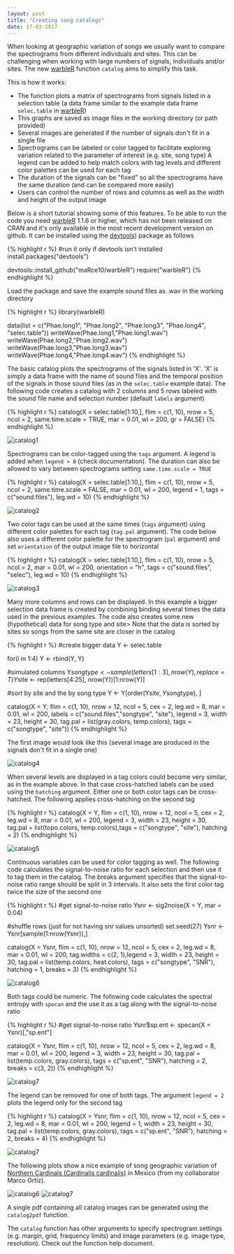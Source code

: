```yaml
---
layout: post
title: "Creating song catalogs"
date: 17-03-2017
---
```


When looking at geographic variation of songs we usually want to compare the spectrograms from different individuals and sites. This can be challenging when working with large numbers of signals, individuals and/or sites. The new [warbleR](https://cran.r-project.org/package=warbleR) function `catalog` aims to simplify this task.

This is how it works: 

* The function plots a matrix of spectrograms from signals listed in a selection table (a data frame similar to the example data frame `selec.table` in [warbleR](https://cran.r-project.org/package=warbleR))
* This graphs are saved as image files in the working directory (or path provided)
* Several images are generated if the number of signals don't fit in a single file 
* Spectrograms can be labeled or color tagged to facilitate exploring variation related to the parameter of interest (e.g. site, song type)
A legend can be added to help match colors with tag levels and different color palettes can be used for each tag
* The duration of the signals can be "fixed" so all the spectrograms have the same duration (and can be compared more easily)
* Users can control the number of rows and columns as well as the width and height of the output image


Below is a short tutorial showing some of this features. To be able to run the code you need [warbleR](https://cran.r-project.org/package=warbleR) 1.1.6 or higher, which has not been released on CRAN and it's only available in the most recent development version on github. It can be installed using the [devtools](https://cran.r-project.org/package=devtools)) package as follows


{% highlight r %}
#run it only if devtools isn't installed
install.packages("devtools")

devtools::install_github("maRce10/warbleR")
require("warbleR")
{% endhighlight %}


Load the package and save the example sound files as .wav in the working directory 


{% highlight r %}
library(warbleR)

data(list = c("Phae.long1", "Phae.long2", "Phae.long3", 
              "Phae.long4", "selec.table"))
writeWave(Phae.long1,"Phae.long1.wav")
writeWave(Phae.long2,"Phae.long2.wav")
writeWave(Phae.long3,"Phae.long3.wav")
writeWave(Phae.long4,"Phae.long4.wav")
{% endhighlight %}

The basic catalog plots the spectrograms of the signals listed in 'X'. 'X' is simply a data frame with the name of sound files and the temporal position of the signals in those sound files (as in the `selec.table` example data). The following code creates a catalog with 2 columns and 5 rows labeled with the sound file name and selection number (default `labels` argument)


{% highlight r %}
catalog(X = selec.table[1:10,], flim = c(1, 10), nrow = 5, ncol = 2, 
        same.time.scale = TRUE, mar = 0.01, wl = 200, gr = FALSE)
{% endhighlight %}

![catalog1](/img/Catalog_p1-.png)

Spectrograms can be color-tagged using the `tags` argument. A legend is added when `legend > 0` (check documentation). The duration can also be allowed to vary between spectrograms setting `same.time.scale = TRUE`


{% highlight r %}
catalog(X = selec.table[1:10,], flim = c(1, 10), nrow = 5, ncol = 2, 
        same.time.scale = FALSE, mar = 0.01, wl = 200, legend = 1, 
        tags = c("sound.files"), leg.wd = 10)
{% endhighlight %}
  
![catalog2](/img/Catalog_p1-2.png)

Two color tags can be used at the same times (`tags` argument) using different color palettes for each tag (`tag.pal` argument). The code below also uses a different color palette for the spectrogram (`pal` argument) and set `orientation` of the output image file to horizontal
  

{% highlight r %}
catalog(X = selec.table[1:10,], flim = c(1, 10), nrow = 5, ncol = 2, 
       mar = 0.01, wl = 200, orientation = "h",  tags = c("sound.files", "selec"), 
       leg.wd = 10)
{% endhighlight %}

![catalog3](/img/Catalog_p1-3.png)

Many more columns and rows can be displayed. In this example a bigger selection data frame is created by combining binding several times the data used in the previous examples. The code also creates some new (hypothetical) data for song type and site> Note that the data is sorted by sites so songs from the same site are closer in the catalog


{% highlight r %}
#create bigger data
Y <- selec.table

for(i in 1:4) Y <- rbind(Y, Y)

#simulated columns
  Y$songtype <- sample(letters[1:3], nrow(Y), replace = T)
  Y$site <- rep(letters[4:25], nrow(Y))[1:nrow(Y)]

  #sort by site and the by song type 
Y <- Y[order(Y$site, Y$songtype), ]
  
  
catalog(X = Y, flim = c(1, 10), nrow = 12, ncol = 5, cex = 2, leg.wd = 8,
       mar = 0.01, wl = 200, labels = c("sound.files","songtype", "site"), 
       legend = 3, width = 23, height = 30, 
       tag.pal = list(gray.colors, temp.colors), tags = c("songtype", "site"))
{% endhighlight %}

 The first image would look like this (several image are produced in the signals don't fit in a single one)

 ![catalog4](/img/Catalog_p1-4.png)

When several levels are displayed in a tag colors could become very similar, as in the example above. In that case cross-hatched labels can be used using the `hatching` argument. Either one or both color tags can be cross-hatched. The following applies cross-hatching on the second tag
 

{% highlight r %}
catalog(X = Y, flim = c(1, 10), nrow = 12, ncol = 5, cex = 2, leg.wd = 8,
        mar = 0.01, wl = 200, legend = 3, width = 23, height = 30,
        tag.pal = list(topo.colors, temp.colors),tags = c("songtype", "site"), 
        hatching = 2)
{% endhighlight %}

 ![catalog5](/img/Catalog_p1-5.png)

Continuous variables can be used for color tagging as well. The following code calculates the signal-to-noise ratio for each selection and then use it to tag them in the catalog. The breaks argument specifies that the signal-to-noise ratio range should be split in 3 intervals.
It also sets the first color tag twice the size of the second one
 

{% highlight r %}
#get signal-to-noise ratio 
Ysnr <- sig2noise(X = Y, mar = 0.04)

#shuffle rows (just for not having snr values unsorted)
set.seed(27)
Ysnr <- Ysnr[sample(1:nrow(Ysnr)),] 

catalog(X = Ysnr, flim = c(1, 10), nrow = 12, ncol = 5, cex = 2, leg.wd = 8,
       mar = 0.01, wl = 200, tag.widths = c(2, 1),legend = 3, 
 width = 23, height = 30, tag.pal = list(temp.colors, heat.colors),
  tags = c("songtype", "SNR"), hatching = 1, breaks = 3)
{% endhighlight %}

 ![catalog6](/img/Catalog_p1-6.png)
 
Both tags could be numeric. The following code calculates the spectral entropy with `specan` and the use it as a tag along with the signal-to-noise ratio
 

{% highlight r %}
#get signal-to-noise ratio 
Ysnr$sp.ent <- specan(X = Ysnr)[,"sp.ent"]

catalog(X = Ysnr, flim = c(1, 10), nrow = 12, ncol = 5, cex = 2, leg.wd = 8,
        mar = 0.01, wl = 200, legend = 3,  width = 23, height = 30, tag.pal = list(temp.colors, gray.colors), tags = c("sp.ent", "SNR"), 
        hatching = 2, breaks = c(3, 2))
{% endhighlight %}

 ![catalog7](/img/Catalog_p1-7.png)
 
 The legend can be removed for one of both tags. The argument `legend = 2` plots the legend only for the second tag
 

{% highlight r %}
catalog(X = Ysnr, flim = c(1, 10), nrow = 12, ncol = 5, cex = 2, leg.wd = 8,
        mar = 0.01, wl = 200, legend = 1,  width = 23, height = 30, tag.pal = list(temp.colors, gray.colors), tags = c("sp.ent", "SNR"), hatching = 2, breaks = 4)
{% endhighlight %}
 
![catalog7](/img/Catalog_p1-8.png)
 
 The following plots show a nice example of song geographic variation of [Northern Cardinals (Cardinalis cardinalis)](https://www.allaboutbirds.org/guide/Northern_Cardinal/id) in Mexico (from my collaborator Marco Ortiz).
 
 ![catalog6](/img/Catalog_p1-Cardinalis.png)
 ![catalog7](/img/Catalog_p2-Cardinalis.png)

A single pdf containing all catalog images can be generated using the `catalog2pdf` function. 

The `catalog` function has other arguments to specify spectrogram settings (e.g. margin, grid, frequency limits) and image parameters (e.g. image type, resolution). Check out the function help document.


